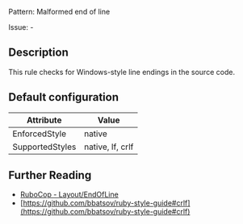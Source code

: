 Pattern: Malformed end of line

Issue: -

## Description

This rule checks for Windows-style line endings in the source code.

## Default configuration

Attribute | Value
--- | ---
EnforcedStyle | native
SupportedStyles | native, lf, crlf

## Further Reading

* [RuboCop - Layout/EndOfLine](https://docs.rubocop.org/rubocop/cops_layout.html#layoutendofline)
* [https://github.com/bbatsov/ruby-style-guide#crlf](https://github.com/bbatsov/ruby-style-guide#crlf)
